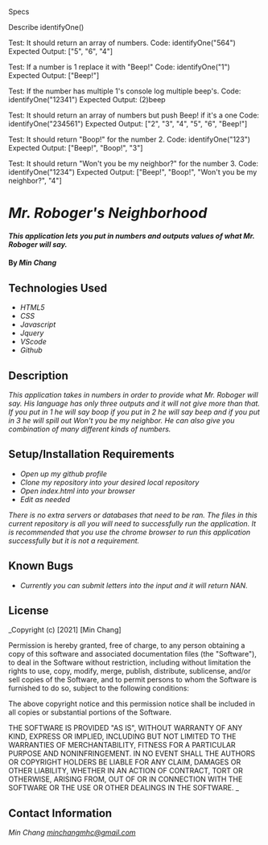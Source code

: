Specs

Describe identifyOne()

Test: It should return an array of numbers.
Code: identifyOne("564")
Expected Output: ["5", "6", "4"]

Test: If a number is 1 replace it with "Beep!"
Code: identifyOne("1")
Expected Output: ["Beep!"]

Test: If the number has multiple 1's console log multiple beep's.
Code: identifyOne("12341")
Expected Output: (2)beep

Test: It should return an array of numbers but push Beep! if it's a one
Code: identifyOne("234561")
Expected Output: ["2", "3", "4", "5", "6", "Beep!"]

Test: It should return "Boop!" for the number 2.
Code: identifyOne("123")
Expected Output: ["Beep!", "Boop!", "3"]

Test: It should return "Won't you be my neighbor?" for the number 3.
Code: identifyOne("1234")
Expected Output: ["Beep!", "Boop!", "Won't you be my neighbor?", "4"]


# _Mr. Roboger's Neighborhood_

#### _This application lets you put in numbers and outputs values of what Mr. Roboger will say._

#### By _**Min Chang**_

## Technologies Used

* _HTML5_
* _CSS_
* _Javascript_
* _Jquery_
* _VScode_
* _Github_

## Description

_This application takes in numbers in order to provide what Mr. Roboger will say. His language has only three outputs and it will not give more than that. If you put in 1 he will say boop if you put in 2 he will say beep and if you put in 3 he will spill out Won't you be my neighbor. He can also give you combination of many different kinds of numbers._

## Setup/Installation Requirements

* _Open up my github profile_
* _Clone my repository into your desired local repository_
* _Open index.html into your browser_
* _Edit as needed_

_There is no extra servers or databases that need to be ran. The files in this current repository is all you will need to successfully run the application. It is recommended that you use the chrome browser to run this application successfully but it is not a requirement._

## Known Bugs

* _Currently you can submit letters into the input and it will return NAN._

## License

_Copyright (c) [2021] [Min Chang]

Permission is hereby granted, free of charge, to any person obtaining a copy
of this software and associated documentation files (the "Software"), to deal
in the Software without restriction, including without limitation the rights
to use, copy, modify, merge, publish, distribute, sublicense, and/or sell
copies of the Software, and to permit persons to whom the Software is
furnished to do so, subject to the following conditions:

The above copyright notice and this permission notice shall be included in all
copies or substantial portions of the Software.

THE SOFTWARE IS PROVIDED "AS IS", WITHOUT WARRANTY OF ANY KIND, EXPRESS OR
IMPLIED, INCLUDING BUT NOT LIMITED TO THE WARRANTIES OF MERCHANTABILITY,
FITNESS FOR A PARTICULAR PURPOSE AND NONINFRINGEMENT. IN NO EVENT SHALL THE
AUTHORS OR COPYRIGHT HOLDERS BE LIABLE FOR ANY CLAIM, DAMAGES OR OTHER
LIABILITY, WHETHER IN AN ACTION OF CONTRACT, TORT OR OTHERWISE, ARISING FROM,
OUT OF OR IN CONNECTION WITH THE SOFTWARE OR THE USE OR OTHER DEALINGS IN THE
SOFTWARE.
_

## Contact Information

_Min Chang <minchangmhc@gmail.com>_

